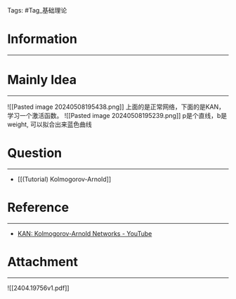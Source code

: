 Tags: #Tag_基础理论 
# Information
---


# Mainly Idea
---
![[Pasted image 20240508195438.png]]
上面的是正常网络，下面的是KAN，学习一个激活函数。
![[Pasted image 20240508195239.png]]
p是个直线，b是weight, 可以拟合出来蓝色曲线
# Question
---
- [[(Tutorial) Kolmogorov-Arnold]]

# Reference
---
- [KAN: Kolmogorov-Arnold Networks - YouTube](https://www.youtube.com/watch?v=CkCijaXqAOM)

# Attachment
---
![[2404.19756v1.pdf]]